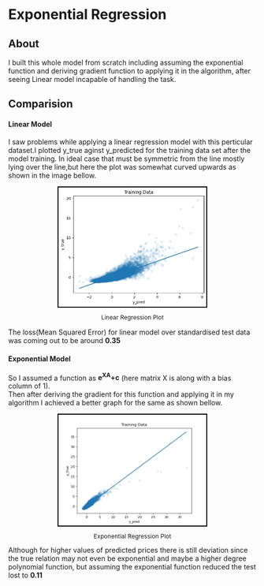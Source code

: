 # Exponential Regression
## About
I built this whole model from scratch including assuming the exponential function and deriving gradient function to applying it in the algorithm, after seeing Linear model incapable of handling the task.
## Comparision
#### Linear Model
I saw problems while applying a linear regression model with this perticular dataset.I plotted y_true aginst y_predicted for the training data set after the model training. In ideal case that must be symmetric from the line mostly lying over the line,but here the plot was somewhat curved upwards as shown in the image bellow.  
<div style="text-align: center;">
  <img src="Linear-Regression-Plot.png" alt="Linear Regression Plot" style="border: 2px solid black; display: block; margin-left: auto; margin-right: auto;" width=300>
  <p style="font-size: 12px;">Linear Regression Plot</p>
</div>
  
The loss(Mean Squared Error) for linear model over standardised test data was coming out to be around <b>0.35</b>

#### Exponential Model
  
So I assumed a function as <b>e<sup>XA</sup>+c</b> (here matrix X is along with a bias column of 1).  
Then after deriving the gradient for this function and applying it in my algorithm I achieved a better graph for the same as shown bellow.  
<div style="text-align: center;">
  <img src="Exponential-Regression-Plot.png" alt="Exponential Regression Plot" style="border: 2px solid black; display: block; margin-left: auto; margin-right: auto;" width=300>
  <p style="font-size: 12px;">Exponential Regression Plot</p>
</div>
Although for higher values of predicted prices there is still deviation since the true relation may not even be exponential and maybe a higher degree polynomial function, but assuming the exponential function reduced the test lost to <b>0.11</b>
